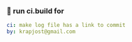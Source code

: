 ### 🔨 run ci.build for [](https://github.com/krapjost/knit/commit/)
```yaml
ci: make log file has a link to commit
by: krapjost@gmail.com
```

